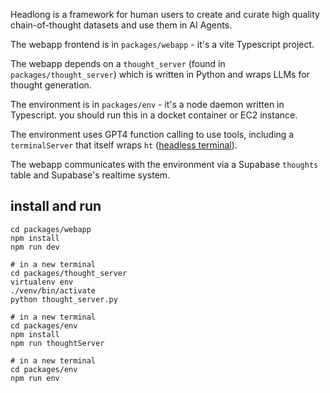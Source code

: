Headlong is a framework for human users to create and curate high quality chain-of-thought datasets and use them in AI Agents.

The webapp frontend is in `packages/webapp` - it's a vite Typescript project.

The webapp depends on a `thought_server` (found in `packages/thought_server`) which is written in Python and wraps LLMs for thought generation.

The environment is in `packages/env` - it's a node daemon written in Typescript. you should run this in a docket container or EC2 instance.

The environment uses GPT4 function calling to use tools, including a `terminalServer` that itself wraps `ht` ([headless terminal](github.com/andyk/ht`)).

The webapp communicates with the environment via a Supabase `thoughts` table and Supabase's realtime system.


## install and run

```
cd packages/webapp
npm install
npm run dev

# in a new terminal 
cd packages/thought_server
virtualenv env
./venv/bin/activate
python thought_server.py

# in a new terminal 
cd packages/env
npm install
npm run thoughtServer

# in a new terminal 
cd packages/env
npm run env
```
